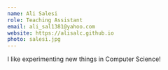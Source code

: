 ```yaml
---
name: Ali Salesi
role: Teaching Assistant
email: ali_sal1381@yahoo.com
website: https://alisalc.github.io
photo: salesi.jpg
---
```


I like experimenting new things in Computer Science!
